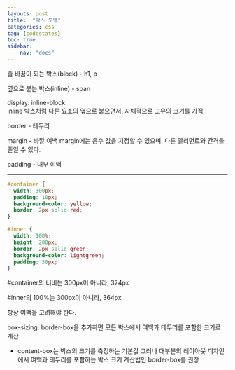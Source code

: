 ```yaml
---
layouts: post
title:  "박스 모델"
categories: css
tag: [codestates]
toc: true
sidebar:
    nav: "docs"
---
```


줄 바꿈이 되는 박스(block) - h1, p

옆으로 붙는 박스(inline) - span

display: inline-block<br/>
inline 박스처럼 다른 요소의 옆으로 붙으면서, 자체적으로 고유의 크기를 가짐

border - 테두리

margin - 바깥 여백
margin에는 음수 값을 지정할 수 있으며, 다른 엘리먼트와 간격을 줄일 수 있다.

padding - 내부 여백

---

```css
#container {
  width: 300px;
  padding: 10px;
  background-color: yellow;
  border: 2px solid red;
}

#inner {
  width: 100%;
  height: 200px;
  border: 2px solid green;
  background-color: lightgreen;
  padding: 30px;
}
```
#container의 너비는 300px이 아니라, 324px

#inner의 100%는 300px이 아니라, 364px

항상 여백을 고려해야 한다.

box-sizing: border-box을 추가하면 모든 박스에서 여백과 테두리를 포함한 크기로 계산

* content-box는 박스의 크기를 측정하는 기본값 그러나 대부분의 레이아웃 디자인에서 여백과 테두리를 포함하는 박스 크기 계산법인 border-box를 권장




